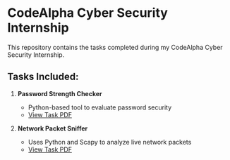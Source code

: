 # CodeAlpha Cyber Security Internship

This repository contains the tasks completed during my CodeAlpha Cyber Security Internship.

## Tasks Included:
1. **Password Strength Checker**  
   - Python-based tool to evaluate password security  
   - [View Task PDF](./Task_1_Password_Strength_Checker/Task_1_Password_Strength_Checker.pdf)

2. **Network Packet Sniffer**  
   - Uses Python and Scapy to analyze live network packets  
   - [View Task PDF](./Task_2_Network_Packet_Sniffer/Task_2_Network_Packet_Sniffer.pdf)
